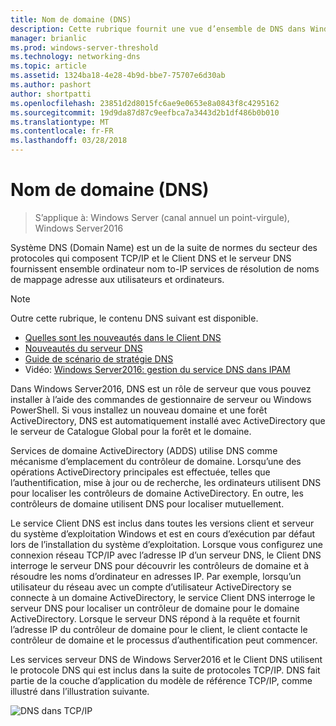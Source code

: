 ```yaml
---
title: Nom de domaine (DNS)
description: Cette rubrique fournit une vue d’ensemble de DNS dans Windows Server2016
manager: brianlic
ms.prod: windows-server-threshold
ms.technology: networking-dns
ms.topic: article
ms.assetid: 1324ba18-4e28-4b9d-bbe7-75707e6d30ab
ms.author: pashort
author: shortpatti
ms.openlocfilehash: 23851d2d8015fc6ae9e0653e8a0843f8c4295162
ms.sourcegitcommit: 19d9da87d87c9eefbca7a3443d2b1df486b0b010
ms.translationtype: MT
ms.contentlocale: fr-FR
ms.lasthandoff: 03/28/2018
---
```

# <a name="domain-name-system-dns"></a>Nom de domaine (DNS)

>S’applique à: Windows Server (canal annuel un point-virgule), Windows Server2016

Système DNS (Domain Name) est un de la suite de normes du secteur des protocoles qui composent TCP/IP et le Client DNS et le serveur DNS fournissent ensemble ordinateur nom to-IP services de résolution de noms de mappage adresse aux utilisateurs et ordinateurs.  
  
> [!NOTE]  
> Outre cette rubrique, le contenu DNS suivant est disponible.  
>   
> -   [Quelles sont les nouveautés dans le Client DNS](What-s-New-in-DNS-Client.md)  
> -   [Nouveautés du serveur DNS](What-s-New-in-DNS-Server.md)  
> -   [Guide de scénario de stratégie DNS](deploy/DNS-Policy-Scenario-Guide.md)  
> -   Vidéo: [Windows Server2016: gestion du service DNS dans IPAM](https://channel9.msdn.com/Blogs/windowsserver/Windows-Server-2016-DNS-management-in-IPAM)  
  
Dans Windows Server2016, DNS est un rôle de serveur que vous pouvez installer à l’aide des commandes de gestionnaire de serveur ou Windows PowerShell. Si vous installez un nouveau domaine et une forêt ActiveDirectory, DNS est automatiquement installé avec ActiveDirectory que le serveur de Catalogue Global pour la forêt et le domaine.  
  
Services de domaine ActiveDirectory (ADDS) utilise DNS comme mécanisme d’emplacement du contrôleur de domaine. Lorsqu’une des opérations ActiveDirectory principales est effectuée, telles que l’authentification, mise à jour ou de recherche, les ordinateurs utilisent DNS pour localiser les contrôleurs de domaine ActiveDirectory. En outre, les contrôleurs de domaine utilisent DNS pour localiser mutuellement.  
  
Le service Client DNS est inclus dans toutes les versions client et serveur du système d’exploitation Windows et est en cours d’exécution par défaut lors de l’installation du système d’exploitation. Lorsque vous configurez une connexion réseau TCP/IP avec l’adresse IP d’un serveur DNS, le Client DNS interroge le serveur DNS pour découvrir les contrôleurs de domaine et à résoudre les noms d’ordinateur en adresses IP. Par exemple, lorsqu’un utilisateur du réseau avec un compte d’utilisateur ActiveDirectory se connecte à un domaine ActiveDirectory, le service Client DNS interroge le serveur DNS pour localiser un contrôleur de domaine pour le domaine ActiveDirectory. Lorsque le serveur DNS répond à la requête et fournit l’adresse IP du contrôleur de domaine pour le client, le client contacte le contrôleur de domaine et le processus d’authentification peut commencer.  
  
Les services serveur DNS de Windows Server2016 et le Client DNS utilisent le protocole DNS qui est inclus dans la suite de protocoles TCP/IP. DNS fait partie de la couche d’application du modèle de référence TCP/IP, comme illustré dans l’illustration suivante.  
  
![DNS dans TCP/IP](../media/Domain-Name-System--DNS-/dns_in_tcpip.jpg)  
  

